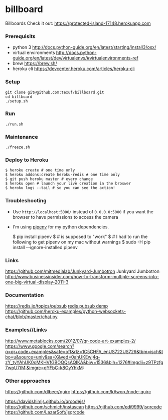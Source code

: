 # billboard
Billboards
Check it out: https://protected-island-17148.herokuapp.com

### Prerequisits

- python 3 http://docs.python-guide.org/en/latest/starting/install3/osx/
- virtual environments http://docs.python-guide.org/en/latest/dev/virtualenvs/#virtualenvironments-ref
- brew https://brew.sh/
- heroku cli https://devcenter.heroku.com/articles/heroku-cli

### Setup 

    git clone git@github.com:texuf/billboard.git
    cd billboard
    ./setup.sh

### Run

    ./run.sh

### Maintenance

    ./freeze.sh

### Deploy to Heroku
    $ heroku create # one time only
    $ heroku addons:create heroku-redis # one time only
    $ git push heroku master # every change
    $ heroku open # launch your live creation in the broswer
    $ heroku logs --tail # so you can see the action!


### Troubleshooting 

- Use `http://localhost:5000/` instead of `0.0.0.0:5000` if you want the browser to have permissions to access the camera

- I'm using [pipenv](http://docs.pipenv.org/) for my python dependencies.

    $ pip install pipenv 
    $ # is supposed to "work"
    $ # I had to run the following to get pipenv on my mac without warnings
    $ sudo -H pip install --ignore-installed pipenv


### Links
https://github.com/mitmedialab/Junkyard-Jumbotron
Junkyard Jumbotron http://www.businessinsider.com/how-to-transform-multiple-screens-into-one-big-virtual-display-2011-3

### Documentation
https://redis.io/topics/pubsub
[redis pubsub demp](https://gist.github.com/pietern/348262)
https://github.com/heroku-examples/python-websockets-chat/blob/master/chat.py


### Examples//Links
http://www.metablocks.com/2012/07/qr-code-art-examples-2/
https://www.google.com/search?q=qr+code+examples&safe=off&rlz=1C5CHFA_enUS722US729&tbm=isch&tbo=u&source=univ&sa=X&ved=0ahUKEwj4q-zY_tvYAhUK0oMKHVfGBOQQsAQIKA&biw=1536&bih=1276#imgdii=z9TPzfg7wpU7tM:&imgrc=qYFbC-k8OyYhkM:


### Other approaches
https://github.com/dlbeer/quirc
https://github.com/kAworu/node-quirc

https://davidshimjs.github.io/qrcodejs/
https://github.com/schmich/instascan
https://github.com/edi9999/jsqrcode
https://github.com/LazarSoft/jsqrcode